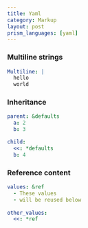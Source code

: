 ```yaml
---
title: Yaml
category: Markup
layout: post
prism_languages: [yaml]
---
```


### Multiline strings

```yaml
Multiline: |
  hello
  world
```

### Inheritance

```yaml
parent: &defaults
  a: 2
  b: 3

child:
  <<: *defaults
  b: 4
```

### Reference content

```yaml
values: &ref
  - These values
  - will be reused below
  
other_values:
  <<: *ref
```

